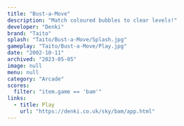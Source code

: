 ```yaml
---
title: "Bust-a-Move"
description: "Match coloured bubbles to clear levels!"
developer: "Denki"
brand: "Taito"
splash: "Taito/Bust-a-Move/Splash.jpg"
gameplay: "Taito/Bust-a-Move/Play.jpg"
date: "2002-10-11"
archived: "2023-05-05"
image: null
menu: null
category: "Arcade"
scores:
  filter: "item.game == 'bam'"
links:
  - title: Play
    url: "https://denki.co.uk/sky/bam/app.html"
---
```

